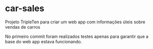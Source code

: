 # car-sales
Projeto TripleTen para criar um web app com informações úteis sobre vendas de carros

No primeiro commit foram realizados testes apenas para garantir que a base do web app estava funcionando.
